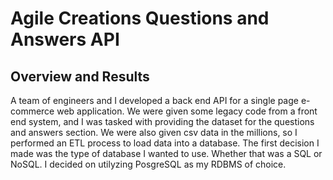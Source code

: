 # Agile Creations Questions and Answers API

## Overview and Results

A team of engineers and I developed a back end API for a single page e-commerce web application. We were given some legacy code from a front end system, and I was tasked with providing the dataset for the questions and answers section. We were also given csv data in the millions, so I performed an ETL process to load data into a database. The first decision I made was the type of database I wanted to use. Whether that was a SQL or NoSQL. I decided on utilyzing PosgreSQL as my RDBMS of choice. 
